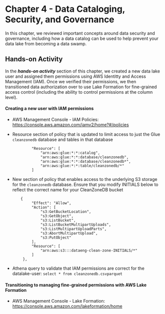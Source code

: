 # Chapter 4 - Data Cataloging, Security, and Governance

In this chapter, we reviewed important concepts around data security and governance, including how a data catalog can be used to help prevent your data lake from becoming a data swamp.

## Hands-on Activity
In the ***hands-on activity*** section of this chapter, we created a new data lake user and assigned them permissions using AWS Identitty and Access Management (IAM). Once we verified their permissions, we then transitioned data authorization over to use Lake Formation for fine-grained access control (including the ability to control permissions at the column level). 

#### Creating a new user with IAM permissions
- AWS Management Console - IAM Policies: https://console.aws.amazon.com/iamv2/home?#/policies

- Resource section of policy that is updated to limit access to just the Glue `cleanzonedb` database and tables in that database
```
            "Resource": [
                "arn:aws:glue:*:*:catalog",
                "arn:aws:glue:*:*:database/cleanzonedb",
                "arn:aws:glue:*:*:database/cleanzonedb*",
                "arn:aws:glue:*:*:table/cleanzonedb/*"
            ]
```

- New section of policy that enables access to the underlying S3 storage for the `cleanzonedb` database. Ensure that you modify INITIALS below to reflect the correct name for your CleanZoneDB bucket
```
       {
            "Effect": "Allow",
            "Action": [
                "s3:GetBucketLocation",
                "s3:GetObject",
                "s3:ListBucket",
                "s3:ListBucketMultipartUploads",
                "s3:ListMultipartUploadParts",
                "s3:AbortMultipartUpload",
                "s3:PutObject"
            ],
            "Resource": [
                "arn:aws:s3:::dataeng-clean-zone-INITIALS/*"
            ]
        },
```

- Athena query to validate that IAM permissions are correct for the datalake-user:
`select * from cleanzonedb.csvparquet`

#### Transitioning to managing fine-grained permissions with AWS Lake Formation

- AWS Management Console - Lake Formation: https://console.aws.amazon.com/lakeformation/home


